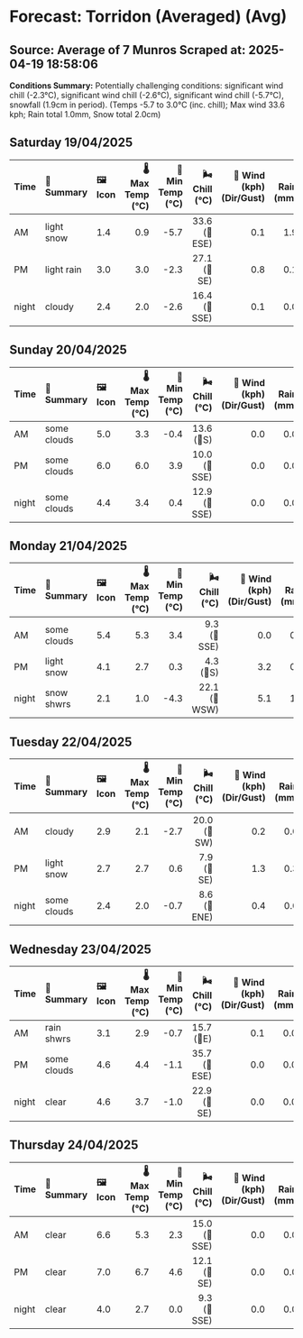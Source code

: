 # Forecast: Torridon (Averaged) (Avg)
**Source:** Average of 7 Munros
**Scraped at:** 2025-04-19 18:58:06
---

**Conditions Summary:** Potentially challenging conditions: significant wind chill (-2.3°C), significant wind chill (-2.6°C), significant wind chill (-5.7°C), snowfall (1.9cm in period). (Temps -5.7 to 3.0°C (inc. chill); Max wind 33.6 kph; Rain total 1.0mm, Snow total 2.0cm)

## Saturday 19/04/2025
| **Time** | **📝 Summary** | **🖼️ Icon** | **🌡️ Max Temp (°C)** | **🥶 Min Temp (°C)** | **🌬️ Chill (°C)** | **💨 Wind (kph) (Dir/Gust)** | **💧 Rain (mm)** | **❄️ Snow (cm)** | **☁️ Cloud Base (m)** | **🧊 Freezing Lvl (m)** |
|:------- |:------- |:----- |--------------: |-------------: |-----------: |---------------------: |---------: |----------: |---------------: |----------------: |
| AM      | light snow | 1.4 | 0.9 | -5.7 | 33.6<br>(🧭ESE) | 0.1 | 1.9 | 214.3 | 1050 |
| PM      | light rain | 3.0 | 3.0 | -2.3 | 27.1<br>(🧭SE) | 0.8 | 0.1 | 221.4 | 1228.6 |
| night   | cloudy | 2.4 | 2.0 | -2.6 | 16.4<br>(🧭SSE) | 0.1 | 0.0 | 1235.7 | 1357.1 |

## Sunday 20/04/2025
| **Time** | **📝 Summary** | **🖼️ Icon** | **🌡️ Max Temp (°C)** | **🥶 Min Temp (°C)** | **🌬️ Chill (°C)** | **💨 Wind (kph) (Dir/Gust)** | **💧 Rain (mm)** | **❄️ Snow (cm)** | **☁️ Cloud Base (m)** | **🧊 Freezing Lvl (m)** |
|:------- |:------- |:----- |--------------: |-------------: |-----------: |---------------------: |---------: |----------: |---------------: |----------------: |
| AM      | some clouds | 5.0 | 3.3 | -0.4 | 13.6<br>(🧭S) | 0.0 | 0.0 | 1600 | 1457.1 |
| PM      | some clouds | 6.0 | 6.0 | 3.9 | 10.0<br>(🧭SSE) | 0.0 | 0.0 | 1928.6 | 1657.1 |
| night   | some clouds | 4.4 | 3.4 | 0.4 | 12.9<br>(🧭SSE) | 0.0 | 0.0 | 1707.1 | 1692.9 |

## Monday 21/04/2025
| **Time** | **📝 Summary** | **🖼️ Icon** | **🌡️ Max Temp (°C)** | **🥶 Min Temp (°C)** | **🌬️ Chill (°C)** | **💨 Wind (kph) (Dir/Gust)** | **💧 Rain (mm)** | **❄️ Snow (cm)** | **☁️ Cloud Base (m)** | **🧊 Freezing Lvl (m)** |
|:------- |:------- |:----- |--------------: |-------------: |-----------: |---------------------: |---------: |----------: |---------------: |----------------: |
| AM      | some clouds | 5.4 | 5.3 | 3.4 | 9.3<br>(🧭SSE) | 0.0 | 0.0 | 1921.4 | 1635.7 |
| PM      | light snow | 4.1 | 2.7 | 0.3 | 4.3<br>(🧭S) | 3.2 | 0.3 | 650 | 1535.7 |
| night   | snow shwrs | 2.1 | 1.0 | -4.3 | 22.1<br>(🧭WSW) | 5.1 | 1.3 | 192.9 | 1164.3 |

## Tuesday 22/04/2025
| **Time** | **📝 Summary** | **🖼️ Icon** | **🌡️ Max Temp (°C)** | **🥶 Min Temp (°C)** | **🌬️ Chill (°C)** | **💨 Wind (kph) (Dir/Gust)** | **💧 Rain (mm)** | **❄️ Snow (cm)** | **☁️ Cloud Base (m)** | **🧊 Freezing Lvl (m)** |
|:------- |:------- |:----- |--------------: |-------------: |-----------: |---------------------: |---------: |----------: |---------------: |----------------: |
| AM      | cloudy | 2.9 | 2.1 | -2.7 | 20.0<br>(🧭SW) | 0.2 | 0.0 | 657.1 | 1128.6 |
| PM      | light snow | 2.7 | 2.7 | 0.6 | 7.9<br>(🧭SE) | 1.3 | 0.3 | 578.6 | 1257.1 |
| night   | some clouds | 2.4 | 2.0 | -0.7 | 8.6<br>(🧭ENE) | 0.4 | 0.0 | 214.3 | 1250 |

## Wednesday 23/04/2025
| **Time** | **📝 Summary** | **🖼️ Icon** | **🌡️ Max Temp (°C)** | **🥶 Min Temp (°C)** | **🌬️ Chill (°C)** | **💨 Wind (kph) (Dir/Gust)** | **💧 Rain (mm)** | **❄️ Snow (cm)** | **☁️ Cloud Base (m)** | **🧊 Freezing Lvl (m)** |
|:------- |:------- |:----- |--------------: |-------------: |-----------: |---------------------: |---------: |----------: |---------------: |----------------: |
| AM      | rain shwrs | 3.1 | 2.9 | -0.7 | 15.7<br>(🧭E) | 0.1 | 0.0 | 535.7 | 1250 |
| PM      | some clouds | 4.6 | 4.4 | -1.1 | 35.7<br>(🧭ESE) | 0.0 | 0.0 | 300 | 1492.9 |
| night   | clear | 4.6 | 3.7 | -1.0 | 22.9<br>(🧭SE) | 0.0 | 0.0 | 612.5 | 1778.6 |

## Thursday 24/04/2025
| **Time** | **📝 Summary** | **🖼️ Icon** | **🌡️ Max Temp (°C)** | **🥶 Min Temp (°C)** | **🌬️ Chill (°C)** | **💨 Wind (kph) (Dir/Gust)** | **💧 Rain (mm)** | **❄️ Snow (cm)** | **☁️ Cloud Base (m)** | **🧊 Freezing Lvl (m)** |
|:------- |:------- |:----- |--------------: |-------------: |-----------: |---------------------: |---------: |----------: |---------------: |----------------: |
| AM      | clear | 6.6 | 5.3 | 2.3 | 15.0<br>(🧭SSE) | 0.0 | 0.0 | 4250 | 1885.7 |
| PM      | clear | 7.0 | 6.7 | 4.6 | 12.1<br>(🧭SE) | 0.0 | 0.0 | 930 | 1828.6 |
| night   | clear | 4.0 | 2.7 | 0.0 | 9.3<br>(🧭SSE) | 0.0 | 0.0 | 1133.3 | 1842.9 |